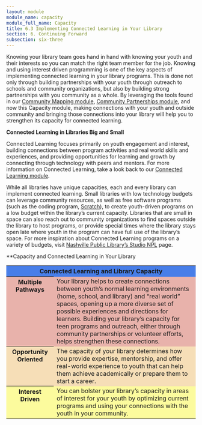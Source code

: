 ```yaml
---
layout: module
module_name: capacity
module_full_name: Capacity
title: 6.3 Implementing Connected Learning in Your Library
section: 6. Continuing Forward
subsection: six-three
---
```


Knowing your library team goes hand in hand with knowing your youth and their interests so you can match the right team member for the job. Knowing and using interest driven programming is one of the key aspects of implementing connected learning in your library programs. This is done not only through building partnerships with your youth through outreach to schools and community organizations, but also by building strong partnerships with you community as a whole. By leveraging the tools found in our <a href="{{site.url}}{{site.baseurl}}/communitymapping/index.md">Community Mapping module</a>, <a href="{{site.url}}{{site.baseurl}}/communitypartnerships/index.md">Community Partnerships module</a>, and now this Capacity module, making connections with your youth and outside community and bringing those connections into your library will help you to strengthen its capacity for connected learning. 

**Connected Learning in Libraries Big and Small**

Connected Learning focuses primarily on youth engagement and interest, building connections between program activities and real world skills and experiences, and providing opportunities for learning and growth by connecting through technology with peers and mentors. For more information on Connected Learning, take a look back to our <a href="{{site.url}}{{site.baseurl}}/connectedlearning/index.md">Connected Learning module</a>. 

While all libraries have unique capacities, each and every library can implement connected learning. Small libraries with low technology budgets can leverage community resources, as well as free software programs (such as the coding program, <a href="https://scratch.mit.edu/">Scratch</a>), to create youth-driven programs on a low budget within the library’s current capacity. Libraries that are small in space can also reach out to community organizations to find spaces outside the library to host programs, or provide special times where the library stays open late where youth in the program can have full use of the library’s space. For more inspiration about Connected Learning programs on a variety of budgets, visit <a href="http://nashvillepubliclibrary.org/studionpl/">Nashville Public Library’s Studio NPL</a> page. 

**Capacity and Connected Learning in Your Library 

<table>
  <tr><th colspan="2" style="background-color:#487EE8">Connected Learning and Library Capacity</th></tr>
  <tr style="background-color:#E8B2AB"><th  valign="top" width="25%"><b>Multiple Pathways</b></th><td>Your library helps to create connections between youth’s normal learning environments (home, school, and library) and “real world” spaces, opening up a more diverse set of possible experiences and directions for learners. Building your library’s capacity for teen programs and outreach, either through community partnerships or volunteer efforts, helps strengthen these connections.</td></tr>
  <tr style="background-color:#F6DEB7"><th valign="top" width="25%"><b>Opportunity Oriented</b></th><td>The capacity of your library determines how you provide expertise, mentorship, and offer real-world experience to youth that can help them achieve academically or prepare them to start a career.</td></tr>
  <tr style="background-color:#FCFB9D"><th valign="top" width="25%">Interest Driven</th><td>You can bolster your library’s capacity in areas of interest for your youth by optimizing current programs and using your connections with the youth in your community.</td></tr>
</table>
